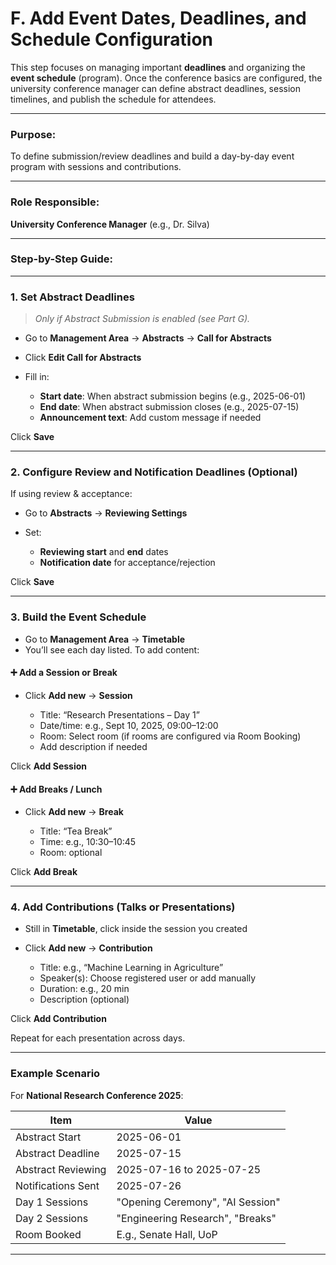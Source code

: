 #  F. Add Event Dates, Deadlines, and Schedule Configuration

This step focuses on managing important **deadlines** and organizing the **event schedule** (program). Once the conference basics are configured, the university conference manager can define abstract deadlines, session timelines, and publish the schedule for attendees.

---

###  Purpose:

To define submission/review deadlines and build a day-by-day event program with sessions and contributions.

---

###  Role Responsible:

 **University Conference Manager** (e.g., Dr. Silva)

---

###  Step-by-Step Guide:

---

### 1.  Set Abstract Deadlines

> *Only if Abstract Submission is enabled (see Part G).*

* Go to **Management Area** → **Abstracts** → **Call for Abstracts**
* Click **Edit Call for Abstracts**
* Fill in:

  * **Start date**: When abstract submission begins (e.g., 2025-06-01)
  * **End date**: When abstract submission closes (e.g., 2025-07-15)
  * **Announcement text**: Add custom message if needed

 Click **Save**

---

### 2.  Configure Review and Notification Deadlines (Optional)

If using review & acceptance:

* Go to **Abstracts** → **Reviewing Settings**
* Set:

  * **Reviewing start** and **end** dates
  * **Notification date** for acceptance/rejection

 Click **Save**

---

### 3.  Build the Event Schedule

* Go to **Management Area** → **Timetable**
* You’ll see each day listed. To add content:

#### ➕ Add a Session or Break

* Click **Add new** → **Session**

  * Title: “Research Presentations – Day 1”
  * Date/time: e.g., Sept 10, 2025, 09:00–12:00
  * Room: Select room (if rooms are configured via Room Booking)
  * Add description if needed

 Click **Add Session**

#### ➕ Add Breaks / Lunch

* Click **Add new** → **Break**

  * Title: “Tea Break”
  * Time: e.g., 10:30–10:45
  * Room: optional

 Click **Add Break**

---

### 4.  Add Contributions (Talks or Presentations)

* Still in **Timetable**, click inside the session you created
* Click **Add new** → **Contribution**

  * Title: e.g., “Machine Learning in Agriculture”
  * Speaker(s): Choose registered user or add manually
  * Duration: e.g., 20 min
  * Description (optional)

 Click **Add Contribution**

Repeat for each presentation across days.

---

### Example Scenario

For **National Research Conference 2025**:

| Item               | Value                            |
| ------------------ | -------------------------------- |
| Abstract Start     | 2025-06-01                       |
| Abstract Deadline  | 2025-07-15                       |
| Abstract Reviewing | 2025-07-16 to 2025-07-25         |
| Notifications Sent | 2025-07-26                       |
| Day 1 Sessions     | "Opening Ceremony", "AI Session" |
| Day 2 Sessions     | "Engineering Research", "Breaks" |
| Room Booked        | E.g., Senate Hall, UoP           |

---

